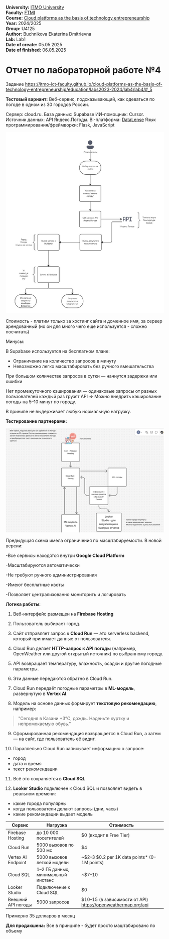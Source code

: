 <b>University:</b> [ITMO University](https://itmo.ru/ru/) <br>
<b>Faculty:</b> [FTMI](https://ftmi.itmo.ru) <br>
<b>Course:</b> [Cloud platforms as the basis of technology entrepreneurship](https://itmo-ict-faculty.github.io/cloud-platforms-as-the-basis-of-technology-entrepreneurship/) <br>
<b>Year:</b> 2024/2025 <br>
<b>Group:</b> U4125 <br>
<b>Author:</b> Buchnikova Ekaterina Dmitrievna  <br>
<b>Lab:</b> Lab1 <br>
<b>Date of create:</b> 05.05.2025 <br>
<b>Date of finished:</b> 06.05.2025<br>

<h1>Отчет по лабораторной работе №4 </h1>

Задание https://itmo-ict-faculty.github.io/cloud-platforms-as-the-basis-of-technology-entrepreneurship/education/labs2023-2024/lab4/lab4/#_5

**Тестовый вариант:** Веб-сервис, подсказывающий, как одеваться по погоде в одном из 30 городов России.

Сервер: cloud.ru.
База данных: Supabase
ИИ-помощник: Cursor.
Источник данных: API Яндекс.Погоды.
BI-платформа: [DataLense](https://datalens.yandex.cloud/jsqbdxpqqkj65-itmo-dashboard-course)
Язык программирования/фреймворки: Flask, JavaScript

![2025-05-06 15.43.04.jpg](https://github.com/katherinebutch/2024_2025-cloud-platforms-as-the-basis-of-technology-entrepreneurship-U4125-buchnikova-e-d/blob/main/lab4/2025-05-06%2015.43.04.jpg?raw=true)

Стоимость - платим только за хостинг сайта и доменное имя, за сервер арендованный (но он для много чего еще используется - сложно посчитать)

Минусы: 

В Supabase используется на бесплатном плане: 

- Ограничение на количество запросов в минуту
- Невозможно легко масштабировать без ручного вмешательства

При большом количестве запросов в сутки — начнутся задержки или ошибки

Нет промежуточного кэширования — одинаковые запросы от разных пользователей каждый раз грузят API => Можно внедрить кэширование погоды на 5–10 минут по городу.

В принипе не выдерживает любую нормальную нагрузку. 

**Тестирование партнерами:** 

![Screenshot at May 06 15-54-22.png](https://github.com/katherinebutch/2024_2025-cloud-platforms-as-the-basis-of-technology-entrepreneurship-U4125-buchnikova-e-d/blob/main/lab4/Screenshot%20at%20May%2006%2015-54-22.png?raw=true)



Предыдущая схема имела ограничения по масштабируемости. В новой версии:

-Все сервисы находятся внутри **Google Cloud Platform**

-Масштабируются автоматически

-Не требуют ручного администрирования

-Имеют бесплатные квоты

-Позволяет централизованно мониторить и логировать

**Логика работы:** 

1. Веб-интерфейс размещен на **Firebase Hosting**

2. Пользователь выбирает город.

3. Сайт отправляет запрос к **Cloud Run** — это serverless backend, который принимает данные от пользователя.

4. Cloud Run делает **HTTP-запрос к API погоды** (например, OpenWeather или другой открытый источник) по выбранному городу.

5. API возвращает температуру, влажность, осадки и другие погодные параметры.

6. Эти данные передаются обратно в Cloud Run.

7. Cloud Run передаёт погодные параметры в **ML-модель**, развернутую в **Vertex AI**.

8. Модель на основе данных формирует **текстовую рекомендацию**, например:

> "Сегодня в Казани +3°C, дождь. Наденьте куртку и непромокаемую обувь."

9. Сформированная рекомендация возвращается в Cloud Run, а затем — на сайт, где пользователь её видит.

10. Параллельно Cloud Run записывает информацию о запросе:

- город
- дата и время
- текст рекомендации

11. Всё это сохраняется в **Cloud SQL**

12. **Looker Studio** подключен к Cloud SQL и позволяет видеть в реальном времени:

- какие города популярны
- когда пользователи делают запросы (дни, часы)
- какие рекомендации выдает модель

| Сервис             | Нагрузка                           | Стоимость                                                    |
| ------------------ | ---------------------------------- | ------------------------------------------------------------ |
| Firebase Hosting   | до 10 000 посетителей              | $0 (входит в Free Tier)                                      |
| Cloud Run          | 5000 вызовов по 500 мс             | $4                                                           |
| Vertex AI Endpoint | 5000 вызовов легкой модели         | ~$2–3  $0.2 per 1K data points* (0-1M points)                |
| Cloud SQL          | 1–2 ГБ данных, минимальный инстанс | ~$7–10                                                       |
| Looker Studio      | Подключение к Cloud SQL            | $0                                                           |
| Внешний API погоды | 5000 запросов                      | $10–15 (в зависимости от API) https://openweathermap.org/api |

Примерно 35 долларов в месяц 

**Для продакшена:** Все в принципе - будет просто маштабировано по объему 

